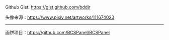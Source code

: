 Github Gist: https://gist.github.com/bddjr

头像来源：https://www.pixiv.net/artworks/111674023

***
画饼项目：https://github.com/BCSPanel/BCSPanel
